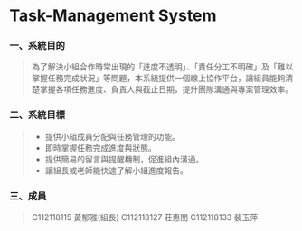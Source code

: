 # Task-Management System

### 一、系統目的
> 為了解決小組合作時常出現的「進度不透明」、「責任分工不明確」及「難以掌握任務完成狀況」等問題，本系統提供一個線上協作平台，讓組員能夠清楚掌握各項任務進度、負責人與截止日期，提升團隊溝通與專案管理效率。

### 二、系統目標
> - 提供小組成員分配與任務管理的功能。
> - 即時掌握任務完成進度與狀態。
> - 提供簡易的留言與提醒機制，促進組內溝通。
> - 讓組長或老師能快速了解小組進度報告。

### 三、成員
>C112118115 黃郁雅(組長)
>C112118127 莊惠閔
>C112118133 裴玉萍

